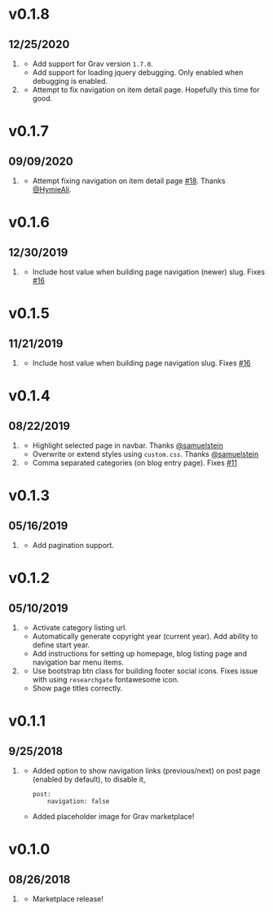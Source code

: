 # v0.1.8
## 12/25/2020

1. [](#new)
    * Add support for Grav version `1.7.0`.
    * Add support for loading jquery debugging. Only enabled when debugging is enabled.
1. [](#bugfix)
    * Attempt to fix navigation on item detail page. Hopefully this time for good.

# v0.1.7
## 09/09/2020

1. [](#bugfix)
    * Attempt fixing navigation on item detail page [#18](https://github.com/ParitoshBh/grav-coder/issues/18). Thanks [@HymieAli](https://github.com/HymieAli).

# v0.1.6
## 12/30/2019

1. [](#bugfix)
    * Include host value when building page navigation (newer) slug. Fixes [#16](https://github.com/ParitoshBh/grav-coder/issues/16)

# v0.1.5
## 11/21/2019

1. [](#bugfix)
    * Include host value when building page navigation slug. Fixes [#16](https://github.com/ParitoshBh/grav-coder/issues/16)

# v0.1.4
## 08/22/2019

1. [](#new)
    * Highlight selected page in navbar. Thanks [@samuelstein](https://github.com/samuelstein)
    * Overwrite or extend styles using `custom.css`. Thanks [@samuelstein](https://github.com/samuelstein)
1. [](#bugfix)
    * Comma separated categories (on blog entry page). Fixes [#11](https://github.com/ParitoshBh/grav-coder/issues/11)

# v0.1.3
## 05/16/2019

1. [](#new)
    * Add pagination support.

# v0.1.2
## 05/10/2019

1. [](#new)
    * Activate category listing url.
    * Automatically generate copyright year (current year). Add ability to define start year.
    * Add instructions for setting up homepage, blog listing page and navigation bar menu items.
1. [](#bugfix)
    * Use bootstrap btn class for building footer social icons. Fixes issue with using `researchgate` fontawesome icon.
    * Show page titles correctly.

# v0.1.1
## 9/25/2018

1. [](#new)
    * Added option to show navigation links (previous/next) on post page (enabled by default), to disable it,
        ```
        post:
            navigation: false
        ```
    * Added placeholder image for Grav marketplace!

# v0.1.0
##  08/26/2018

1. [](#new)
    * Marketplace release!
